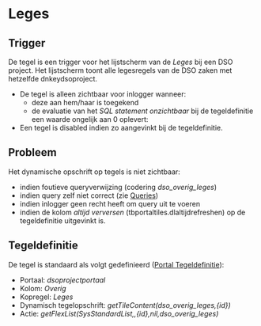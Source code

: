 # Leges

## Trigger

De tegel is een trigger voor het lijstscherm van de *Leges* bij een DSO project. Het lijstscherm toont alle legesregels van de DSO zaken met hetzelfde dnkeydsoproject.

  * De tegel is alleen zichtbaar voor inlogger wanneer: 
    * deze aan hem/haar is toegekend 
    * de evaluatie van het *SQL statement onzichtbaar* bij de tegeldefinitie een waarde ongelijk aan 0 oplevert:
  * Een tegel is disabled indien zo aangevinkt bij de tegeldefinitie.

## Probleem

Het dynamische opschrift op tegels is niet zichtbaar:

  * indien foutieve queryverwijzing (codering *dso_overig_leges*) 
  * indien query zelf niet correct (zie [Queries](/docs/instellen_inrichten/queries.md))
  * indien inlogger geen recht heeft om query uit te voeren 
  * indien de kolom *altijd verversen* (tbportaltiles.dlaltijdrefreshen) op de tegeldefinitie uitgevinkt is.

## Tegeldefinitie

De tegel is standaard als volgt gedefinieerd ([Portal Tegeldefinitie](/docs/instellen_inrichten/portaldefinitie/portal_tegel.md)):

  *  Portaal: *dsoprojectportaal*
  *  Kolom: *Overig* 
  *  Kopregel: *Leges*
  *  Dynamisch tegelopschrift: *getTileContent(dso_overig_leges,{id})*
  *  Actie: *getFlexList(SysStandardList,,{id},nil,dso_overig_leges)*

